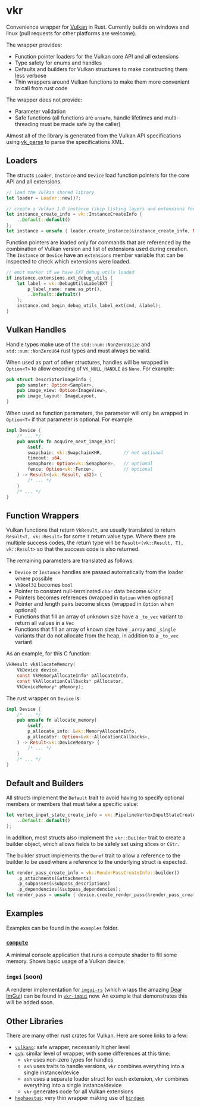 # vkr

Convenience wrapper for [Vulkan](https://www.khronos.org/registry/vulkan/) in Rust.
Currently builds on windows and linux (pull requests for other platforms are welcome).

The wrapper provides:
* Function pointer loaders for the Vulkan core API and all extensions
* Type safety for enums and handles
* Defaults and builders for Vulkan structures to make constructing them less verbose
* Thin wrappers around Vulkan functions to make them more convenient to call from rust code

The wrapper does not provide:
* Parameter validation
* Safe functions (all functions are `unsafe`, handle lifetimes and multi-threading must be made safe by the caller)

Almost all of the library is generated from the Vulkan API specifications using [vk_parse](https://github.com/krolli/vk-parse) to parse the specifications XML.

## Loaders

The structs `Loader`, `Instance` and `Device` load function pointers for the core API and all extensions.

```rust
// load the Vulkan shared library
let loader = Loader::new()?;

// create a Vulkan 1.0 instance (skip listing layers and extensions for this example)
let instance_create_info = vk::InstanceCreateInfo {
    ..Default::default()
};
let instance = unsafe { loader.create_instance(&instance_create_info, None) }?;
```

Function pointers are loaded only for commands that are referenced by the combination of Vulkan version and list of extensions used during creation.  The `Instance` or `Device` have an `extensions` member variable that can be inspected to check which extensions were loaded.

```rust
// emit marker if we have EXT_debug_utils loaded
if instance.extensions.ext_debug_utils {
    let label = vk::DebugUtilsLabelEXT {
        p_label_name: name.as_ptr(),
        ..Default::default()
    };
    instance.cmd_begin_debug_utils_label_ext(cmd, &label);
}
```

## Vulkan Handles

Handle types make use of the `std::num::NonZeroUsize` and `std::num::NonZeroU64` rust types and must always be valid.

When used as part of other structures, handles will be wrapped in `Option<T>` to allow encoding of `VK_NULL_HANDLE` as `None`. For example:

```rust
pub struct DescriptorImageInfo {
    pub sampler: Option<Sampler>,
    pub image_view: Option<ImageView>,
    pub image_layout: ImageLayout,
}
```

When used as function parameters, the parameter will only be wrapped in `Option<T>` if that parameter is optional.  For example:

```rust
impl Device {
    /* ... */
    pub unsafe fn acquire_next_image_khr(
        &self,
        swapchain: vk::SwapchainKHR,        // not optional
        timeout: u64,
        semaphore: Option<vk::Semaphore>,   // optional
        fence: Option<vk::Fence>,           // optional
    ) -> Result<(vk::Result, u32)> {
        /* ... */
    }
    /* ... */
}
```

## Function Wrappers

Vulkan functions that return `VkResult`, are usually translated to return `Result<T, vk::Result>` for some `T` return value type.
Where there are multiple success codes, the return type will be `Result<(vk::Result, T), vk::Result>` so that the success code is also returned.

The remaining parameters are translated as follows:

* `Device` or `Instance` handles are passed automatically from the loader where possible
* `VkBool32` becomes `bool`
* Pointer to constant null-terminated `char` data become `&CStr`
* Pointers becomes references (wrapped in `Option` when optional)
* Pointer and length pairs become slices (wrapped in `Option` when optional)
* Functions that fill an array of unknown size have a `_to_vec` variant to return all values in a `Vec`
* Functions that fill an array of known size have `_array` and `_single` variants that do not allocate from the heap, in addition to a `_to_vec` variant

As an example, for this C function:

```C
VkResult vkAllocateMemory(
    VkDevice device,
    const VkMemoryAllocateInfo* pAllocateInfo,
    const VkAllocationCallbacks* pAllocator,
    VkDeviceMemory* pMemory);
```

The rust wrapper on `Device` is:

```rust
impl Device {
    /* ... */
    pub unsafe fn allocate_memory(
        &self,
        p_allocate_info: &vk::MemoryAllocateInfo,
        p_allocator: Option<&vk::AllocationCallbacks>,
    ) -> Result<vk::DeviceMemory> {
        /* ... */
    }
    /* ... */
}
```

## Default and Builders

All structs implement the `Default` trait to avoid having to specify optional members or members that must take a specific value:

```rust
let vertex_input_state_create_info = vk::PipelineVertexInputStateCreateInfo {
    ..Default::default()
};
```

In addition, most structs also implement the `vkr::Builder` trait to create a builder object, which allows fields to be safely set using slices or `CStr`.

The builder struct implements the `Deref` trait to allow a reference to the builder to be used where a reference to the underlying struct is expected.

```rust
let render_pass_create_info = vk::RenderPassCreateInfo::builder()
    .p_attachments(&attachments)
    .p_subpasses(&subpass_descriptions)
    .p_dependencies(&subpass_dependencies);
let render_pass = unsafe { device.create_render_pass(&render_pass_create_info, None) }?;
```

## Examples

Examples can be found in the `examples` folder.

### [`compute`](https://github.com/sjb3d/vkr/blob/master/examples/src/bin/compute.rs)

A minimal console application that runs a compute shader to fill some memory.  Shows basic usage of a Vulkan device.

### `imgui` (soon)

A renderer implementation for [`imgui-rs`](https://github.com/Gekkio/imgui-rs) (which wraps the amazing [Dear ImGui](https://github.com/ocornut/imgui)) can be found in [`vkr-imgui`](https://github.com/sjb3d/vkr/tree/master/vkr-imgui) now.  An example that demonstrates this will be added soon.

## Other Libraries

There are many other rust crates for Vulkan.  Here are some links to a few:

* [`vulkano`](http://vulkano.rs/): safe wrapper, necessarily higher level
* [`ash`](https://github.com/MaikKlein/ash): similar level of wrapper, with some differences at this time:
  * `vkr` uses non-zero types for handles
  * `ash` uses traits to handle versions, `vkr` combines everything into a single instance/device
  * `ash` uses a separate loader struct for each extension, `vkr` combines everything into a single instance/device
  * `vkr` generates code for all Vulkan extensions
* [`hephaestus`](https://github.com/sheredom/hephaestus): very thin wrapper making use of [`bindgen`](https://github.com/rust-lang-nursery/rust-bindgen)

